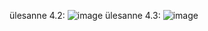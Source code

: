 ülesanne 4.2: ![image](https://github.com/user-attachments/assets/74899083-ea6b-4291-a8dd-5772b989b697)
ülesanne 4.3: ![image](https://github.com/user-attachments/assets/958b85dc-a905-42f9-abd6-549e123c19a4)
